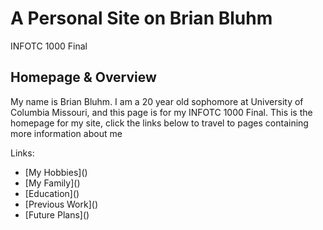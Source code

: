  <!DOCTYPE html>
<html>
<head>
<link type="text/css" rel="stylesheet" href="https://github.com/BDBluhm/INFOTC-1000-Final/blob/main/mystyle.css">
</head>
<body>
 
  <h1>A Personal Site on Brian Bluhm</h1>
  <p>INFOTC 1000 Final</p>
  <h2>Homepage & Overview</h2>
  <p>My name is Brian Bluhm. I am a 20 year old sophomore at University of Columbia Missouri, and this page is for my INFOTC 1000 Final.
  This is the homepage for my site, click the links below to travel to pages containing more information about me</p>

<p>Links:</p>
<ul>
<li>[My Hobbies]()</li>
<li>[My Family]()</li>
<li>[Education]()</li>
<li>[Previous Work]()</li>
<li>[Future Plans]()</li>
 </ul>
 
</body>
</html> 
